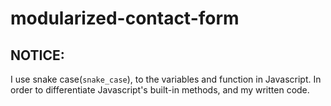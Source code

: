 # modularized-contact-form

## NOTICE:
I use snake case(`snake_case`), to the variables and function in Javascript.
In order to differentiate Javascript's built-in methods, and my written code.
